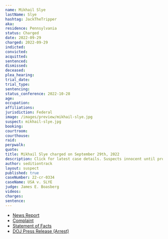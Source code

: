 ```yaml
---
name: Mikhail Slye
lastName: Slye
hashtag: JackTheTripper
aka:
residence: Pennsylvania
status: Charged
date: 2022-09-29
charged: 2022-09-29
indicted:
convicted:
acquitted:
sentenced:
dismissed:
deceased:
plea_hearing:
trial_date:
trial_type:
sentencing:
status_conference: 2022-10-28
age:
occupation:
affiliations:
jurisdiction: Federal
image: /images/preview/mikhail-slye.jpg
suspect: mikhail-slye.jpg
booking:
courtroom:
courthouse:
raid:
perpwalk:
quote:
title: Mikhail Slye charged on September 29th, 2022
description: Click for latest case details. Suspects innocent until proven guilty.
author: seditiontrack
layout: suspect
published: true
caseNumber: 22-cr-0334
caseName: USA v. SLYE
judge: James E. Boasberg
videos:
charges:
sentence:
---
```

- [News Report](https://lawandcrime.com/u-s-capitol-breach/accused-jan-6th-rioter-dubbed-jackthetripper-for-allegedly-pushing-bike-rack-into-law-enforcement-charged-with-felonies/)
- [Complaint](https://www.justice.gov/usao-dc/case-multi-defendant/file/1539651/download)
- [Statement of Facts](https://www.justice.gov/usao-dc/case-multi-defendant/file/1539656/download)
- [DOJ Press Release (Arrest)](https://www.justice.gov/usao-dc/pr/pennsylvania-man-arrested-felony-and-misdemeanor-charges-actions-during-jan-6-capitol)
